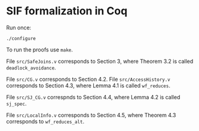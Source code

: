 # SIF formalization in Coq

Run once:

    ./configure

To run the proofs use `make`.

File `src/SafeJoins.v` corresponds to Section 3, where
Theorem 3.2 is called `deadlock_avoidance`.

File `src/CG.v` corresponds to Section 4.2.
File `src/AccessHistory.v` corresponds to Section 4.3,
where Lemma 4.1 is called `wf_reduces`.

File `src/SJ_CG.v` correspnds to Section 4.4, where Lemma 4.2
is called `sj_spec`.

File `src/LocalInfo.v` corresponds to Section 4.5, where Theorem 4.3
corresponds to `wf_reduces_alt`.

